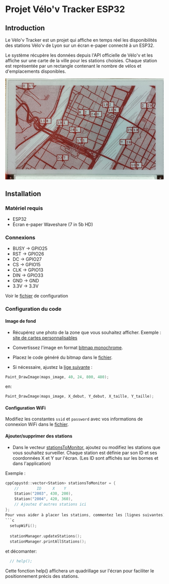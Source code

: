 # Projet Vélo'v Tracker ESP32
## Introduction
Le Vélo'v Tracker est un projet qui affiche en temps réel les disponibilités des stations Vélo'v de Lyon sur un écran e-paper connecté à un ESP32.

Le système récupère les données depuis l'API officielle de Vélo'v et les affiche sur une carte de la ville pour les stations choisies. Chaque station est représentée par un rectangle contenant le nombre de vélos et d'emplacements disponibles.

![IMG.jpeg](image/IMG.jpeg)

## Installation
### Matériel requis

- ESP32
- Écran e-paper Waveshare (7 in 5b HD)

### Connexions

- BUSY -> GPIO25
- RST -> GPIO26
- DC -> GPIO27
- CS -> GPIO15
- CLK -> GPIO13
- DIN -> GPIO33
- GND -> GND
- 3.3V -> 3.3V

Voir le [fichier](src/screen/config.h) de configuration  
### Configuration du code
#### Image de fond

- Récupérez une photo de la zone que vous souhaitez afficher. Exemple : [site de cartes personnalisables](https://snazzymaps.com/style/287755/grayscale-style)

- Convertissez l'image en format [bitmap monochrome](https://javl.github.io/image2cpp/).
- Placez le code généré du bitmap dans le [fichier](src/screen/image.cpp).
- Si nécessaire, ajustez la [lige suivante](src/main.cpp) :

```c
Paint_DrawImage(maps_image, 40, 24, 800, 480);
```
en:
```c
Paint_DrawImage(maps_image, X_debut, Y_debut, X_taille, Y_taille);
```

#### Configuration WiFi
Modifiez les constantes  `ssid` et `password` avec vos informations de connexion WiFi dans le [fichier](src/main.cpp).

#### Ajouter/supprimer des stations

- Dans le vecteur [stationsToMonitor](src/main.cpp), ajoutez ou modifiez les stations que vous souhaitez surveiller. Chaque station est définie par son ID et ses coordonnées X et Y sur l'écran. (Les ID sont affichés sur les bornes et dans l'application)

Exemple :
```c
cppCopystd::vector<Station> stationsToMonitor = {
    //        ID     X    Y
    Station("2003", 430, 200),
    Station("2004", 420, 360),
    // Ajoutez d'autres stations ici
};
Pour vous aider à placer les stations, commentez les [lignes suivantes](src/main.cpp):
```c
  setupWiFi();

  stationManager.updateStations();
  stationManager.printAllStations();
```
et décomanter:
```c
  // help();
```
Cette fonction help() affichera un quadrillage sur l'écran pour faciliter le positionnement précis des stations.